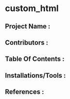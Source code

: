 # custom_html

## Project Name :




## Contributors :




## Table Of Contents :





## Installations/Tools :




## References :








